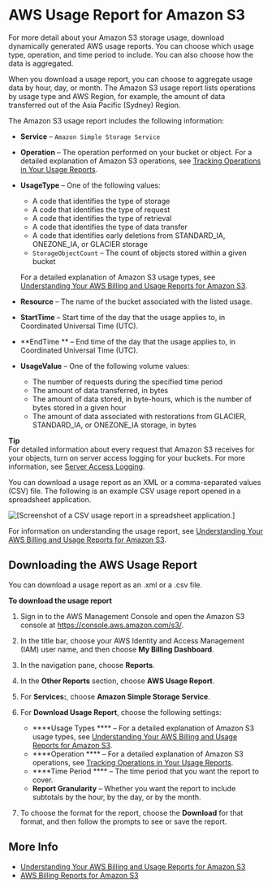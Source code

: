 # AWS Usage Report for Amazon S3<a name="aws-usage-report"></a>

For more detail about your Amazon S3 storage usage, download dynamically generated AWS usage reports\. You can choose which usage type, operation, and time period to include\. You can also choose how the data is aggregated\. 

When you download a usage report, you can choose to aggregate usage data by hour, day, or month\. The Amazon S3 usage report lists operations by usage type and AWS Region, for example, the amount of data transferred out of the Asia Pacific \(Sydney\) Region\.

The Amazon S3 usage report includes the following information:
+ **Service** – `Amazon Simple Storage Service`
+ **Operation** – The operation performed on your bucket or object\. For a detailed explanation of Amazon S3 operations, see [Tracking Operations in Your Usage Reports](aws-usage-report-understand.md#aws-usage-report-understand-operations)\.
+ **UsageType** – One of the following values:
  + A code that identifies the type of storage
  + A code that identifies the type of request
  + A code that identifies the type of retrieval
  + A code that identifies the type of data transfer
  + A code that identifies early deletions from STANDARD\_IA, ONEZONE\_IA, or GLACIER storage
  + `StorageObjectCount` – The count of objects stored within a given bucket

  For a detailed explanation of Amazon S3 usage types, see [Understanding Your AWS Billing and Usage Reports for Amazon S3](aws-usage-report-understand.md)\.
+ **Resource** – The name of the bucket associated with the listed usage\.
+ **StartTime** – Start time of the day that the usage applies to, in Coordinated Universal Time \(UTC\)\.
+ **EndTime ** – End time of the day that the usage applies to, in Coordinated Universal Time \(UTC\)\. 
+ **UsageValue** – One of the following volume values:
  + The number of requests during the specified time period
  + The amount of data transferred, in bytes
  + The amount of data stored, in byte\-hours, which is the number of bytes stored in a given hour
  + The amount of data associated with restorations from GLACIER, STANDARD\_IA, or ONEZONE\_IA storage, in bytes

**Tip**  
For detailed information about every request that Amazon S3 receives for your objects, turn on server access logging for your buckets\. For more information, see [Server Access Logging](ServerLogs.md)\. 

You can download a usage report as an XML or a comma\-separated values \(CSV\) file\. The following is an example CSV usage report opened in a spreadsheet application\.

![\[Screenshot of a CSV usage report in a spreadsheet application.\]](http://docs.aws.amazon.com/AmazonS3/latest/dev/images/s3-usage-report.png)

For information on understanding the usage report, see [Understanding Your AWS Billing and Usage Reports for Amazon S3](aws-usage-report-understand.md)\.

## Downloading the AWS Usage Report<a name="aws-usage-report-download"></a>

You can download a usage report as an \.xml or a \.csv file\.

**To download the usage report**

1. Sign in to the AWS Management Console and open the Amazon S3 console at [https://console\.aws\.amazon\.com/s3/](https://console.aws.amazon.com/s3/)\.

1. In the title bar, choose your AWS Identity and Access Management \(IAM\) user name, and then choose **My Billing Dashboard**\. 

1. In the navigation pane, choose **Reports**\.

1. In the **Other Reports** section, choose **AWS Usage Report**\.

1. For **Services:**, choose **Amazon Simple Storage Service**\.

1. For **Download Usage Report**, choose the following settings:
   + ****Usage Types **** – For a detailed explanation of Amazon S3 usage types, see [Understanding Your AWS Billing and Usage Reports for Amazon S3](aws-usage-report-understand.md)\.
   + ****Operation **** – For a detailed explanation of Amazon S3 operations, see [Tracking Operations in Your Usage Reports](aws-usage-report-understand.md#aws-usage-report-understand-operations)\.
   + ****Time Period **** – The time period that you want the report to cover\. 
   + ****Report Granularity**** – Whether you want the report to include subtotals by the hour, by the day, or by the month\.

1. To choose the format for the report, choose the **Download** for that format, and then follow the prompts to see or save the report\.

## More Info<a name="aws-usage-report-more-info"></a>
+ [Understanding Your AWS Billing and Usage Reports for Amazon S3](aws-usage-report-understand.md)
+ [AWS Billing Reports for Amazon S3](aws-billing-reports.md)